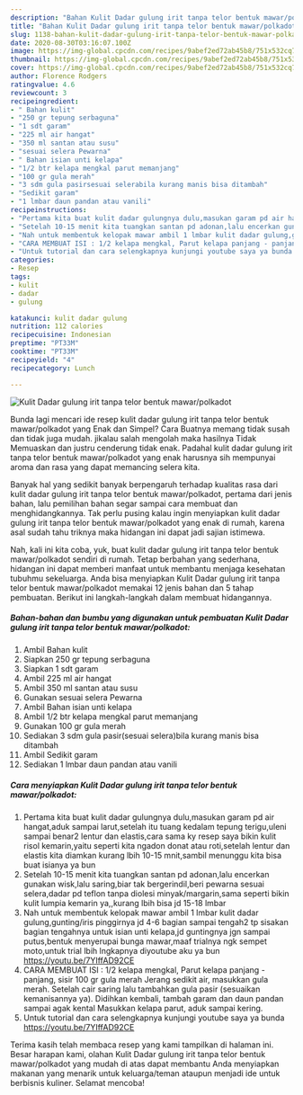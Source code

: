```yaml
---
description: "Bahan Kulit Dadar gulung irit tanpa telor bentuk mawar/polkadot | Bahan Membuat Kulit Dadar gulung irit tanpa telor bentuk mawar/polkadot Yang Paling Enak"
title: "Bahan Kulit Dadar gulung irit tanpa telor bentuk mawar/polkadot | Bahan Membuat Kulit Dadar gulung irit tanpa telor bentuk mawar/polkadot Yang Paling Enak"
slug: 1138-bahan-kulit-dadar-gulung-irit-tanpa-telor-bentuk-mawar-polkadot-bahan-membuat-kulit-dadar-gulung-irit-tanpa-telor-bentuk-mawar-polkadot-yang-paling-enak
date: 2020-08-30T03:16:07.100Z
image: https://img-global.cpcdn.com/recipes/9abef2ed72ab45b8/751x532cq70/kulit-dadar-gulung-irit-tanpa-telor-bentuk-mawarpolkadot-foto-resep-utama.jpg
thumbnail: https://img-global.cpcdn.com/recipes/9abef2ed72ab45b8/751x532cq70/kulit-dadar-gulung-irit-tanpa-telor-bentuk-mawarpolkadot-foto-resep-utama.jpg
cover: https://img-global.cpcdn.com/recipes/9abef2ed72ab45b8/751x532cq70/kulit-dadar-gulung-irit-tanpa-telor-bentuk-mawarpolkadot-foto-resep-utama.jpg
author: Florence Rodgers
ratingvalue: 4.6
reviewcount: 3
recipeingredient:
- " Bahan kulit"
- "250 gr tepung serbaguna"
- "1 sdt garam"
- "225 ml air hangat"
- "350 ml santan atau susu"
- "sesuai selera Pewarna"
- " Bahan isian unti kelapa"
- "1/2 btr kelapa mengkal parut memanjang"
- "100 gr gula merah"
- "3 sdm gula pasirsesuai selerabila kurang manis bisa ditambah"
- "Sedikit garam"
- "1 lmbar daun pandan atau vanili"
recipeinstructions:
- "Pertama kita buat kulit dadar gulungnya dulu,masukan garam pd air hangat,aduk sampai larut,setelah itu tuang kedalam tepung terigu,uleni sampai benar2 lentur dan elastis,cara sama ky resep saya bikin kulit risol kemarin,yaitu seperti kita ngadon donat atau roti,setelah lentur dan elastis kita diamkan kurang lbih 10-15 mnit,sambil menunggu kita bisa buat isianya ya bun"
- "Setelah 10-15 menit kita tuangkan santan pd adonan,lalu encerkan gunakan wisk,lalu saring,biar tak bergerindil,beri pewarna sesuai selera,dadar pd teflon tanpa diolesi minyak/margarin,sama seperti bikin kulit lumpia kemarin ya,,kurang lbih bisa jd 15-18 lmbar"
- "Nah untuk membentuk kelopak mawar ambil 1 lmbar kulit dadar gulung,gunting/iris pinggirnya jd 4-6 bagian sampai tengah2 tp sisakan bagian tengahnya untuk isian unti kelapa,jd guntingnya jgn sampai putus,bentuk menyerupai bunga mawar,maaf trialnya ngk sempet moto,untuk trial lbih lngkapnya diyoutube aku ya bun https://youtu.be/7YIffAD92CE"
- "CARA MEMBUAT ISI : 1/2 kelapa mengkal, Parut kelapa panjang - panjang, sisir 100 gr gula merah Jerang sedikit air, masukkan gula merah. Setelah cair saring lalu tambahkan gula pasir (sesuaikan kemanisannya ya). Didihkan kembali, tambah garam dan daun pandan sampai agak kental Masukkan kelapa parut, aduk sampai kering."
- "Untuk tutorial dan cara selengkapnya kunjungi youtube saya ya bunda https://youtu.be/7YIffAD92CE"
categories:
- Resep
tags:
- kulit
- dadar
- gulung

katakunci: kulit dadar gulung 
nutrition: 112 calories
recipecuisine: Indonesian
preptime: "PT33M"
cooktime: "PT33M"
recipeyield: "4"
recipecategory: Lunch

---
```



![Kulit Dadar gulung irit tanpa telor bentuk mawar/polkadot](https://img-global.cpcdn.com/recipes/9abef2ed72ab45b8/751x532cq70/kulit-dadar-gulung-irit-tanpa-telor-bentuk-mawarpolkadot-foto-resep-utama.jpg)

Bunda lagi mencari ide resep kulit dadar gulung irit tanpa telor bentuk mawar/polkadot yang Enak dan Simpel? Cara Buatnya memang tidak susah dan tidak juga mudah. jikalau salah mengolah maka hasilnya Tidak Memuaskan dan justru cenderung tidak enak. Padahal kulit dadar gulung irit tanpa telor bentuk mawar/polkadot yang enak harusnya sih mempunyai aroma dan rasa yang dapat memancing selera kita.



Banyak hal yang sedikit banyak berpengaruh terhadap kualitas rasa dari kulit dadar gulung irit tanpa telor bentuk mawar/polkadot, pertama dari jenis bahan, lalu pemilihan bahan segar sampai cara membuat dan menghidangkannya. Tak perlu pusing kalau ingin menyiapkan kulit dadar gulung irit tanpa telor bentuk mawar/polkadot yang enak di rumah, karena asal sudah tahu triknya maka hidangan ini dapat jadi sajian istimewa.


Nah, kali ini kita coba, yuk, buat kulit dadar gulung irit tanpa telor bentuk mawar/polkadot sendiri di rumah. Tetap berbahan yang sederhana, hidangan ini dapat memberi manfaat untuk membantu menjaga kesehatan tubuhmu sekeluarga. Anda bisa menyiapkan Kulit Dadar gulung irit tanpa telor bentuk mawar/polkadot memakai 12 jenis bahan dan 5 tahap pembuatan. Berikut ini langkah-langkah dalam membuat hidangannya.

<!--inarticleads1-->

##### Bahan-bahan dan bumbu yang digunakan untuk pembuatan Kulit Dadar gulung irit tanpa telor bentuk mawar/polkadot:

1. Ambil  Bahan kulit
1. Siapkan 250 gr tepung serbaguna
1. Siapkan 1 sdt garam
1. Ambil 225 ml air hangat
1. Ambil 350 ml santan atau susu
1. Gunakan sesuai selera Pewarna
1. Ambil  Bahan isian unti kelapa
1. Ambil 1/2 btr kelapa mengkal parut memanjang
1. Gunakan 100 gr gula merah
1. Sediakan 3 sdm gula pasir(sesuai selera)bila kurang manis bisa ditambah
1. Ambil Sedikit garam
1. Sediakan 1 lmbar daun pandan atau vanili




<!--inarticleads2-->

##### Cara menyiapkan Kulit Dadar gulung irit tanpa telor bentuk mawar/polkadot:

1. Pertama kita buat kulit dadar gulungnya dulu,masukan garam pd air hangat,aduk sampai larut,setelah itu tuang kedalam tepung terigu,uleni sampai benar2 lentur dan elastis,cara sama ky resep saya bikin kulit risol kemarin,yaitu seperti kita ngadon donat atau roti,setelah lentur dan elastis kita diamkan kurang lbih 10-15 mnit,sambil menunggu kita bisa buat isianya ya bun
1. Setelah 10-15 menit kita tuangkan santan pd adonan,lalu encerkan gunakan wisk,lalu saring,biar tak bergerindil,beri pewarna sesuai selera,dadar pd teflon tanpa diolesi minyak/margarin,sama seperti bikin kulit lumpia kemarin ya,,kurang lbih bisa jd 15-18 lmbar
1. Nah untuk membentuk kelopak mawar ambil 1 lmbar kulit dadar gulung,gunting/iris pinggirnya jd 4-6 bagian sampai tengah2 tp sisakan bagian tengahnya untuk isian unti kelapa,jd guntingnya jgn sampai putus,bentuk menyerupai bunga mawar,maaf trialnya ngk sempet moto,untuk trial lbih lngkapnya diyoutube aku ya bun https://youtu.be/7YIffAD92CE
1. CARA MEMBUAT ISI : 1/2 kelapa mengkal, Parut kelapa panjang - panjang, sisir 100 gr gula merah Jerang sedikit air, masukkan gula merah. Setelah cair saring lalu tambahkan gula pasir (sesuaikan kemanisannya ya). Didihkan kembali, tambah garam dan daun pandan sampai agak kental Masukkan kelapa parut, aduk sampai kering.
1. Untuk tutorial dan cara selengkapnya kunjungi youtube saya ya bunda https://youtu.be/7YIffAD92CE




Terima kasih telah membaca resep yang kami tampilkan di halaman ini. Besar harapan kami, olahan Kulit Dadar gulung irit tanpa telor bentuk mawar/polkadot yang mudah di atas dapat membantu Anda menyiapkan makanan yang menarik untuk keluarga/teman ataupun menjadi ide untuk berbisnis kuliner. Selamat mencoba!

